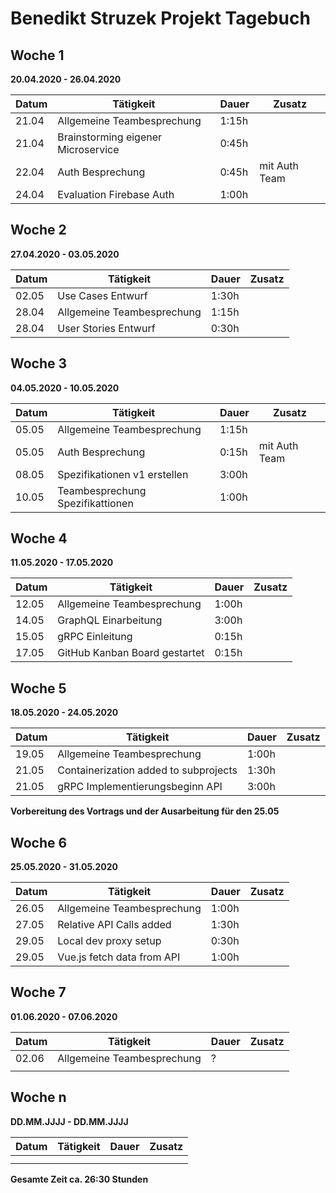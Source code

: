 # Benedikt Struzek Projekt Tagebuch

## Woche 1

__20.04.2020 - 26.04.2020__

| Datum | Tätigkeit                          | Dauer | Zusatz        |
|-------|------------------------------------|-------|---------------|
| 21.04 | Allgemeine Teambesprechung         | 1:15h |               |
| 21.04 | Brainstorming eigener Microservice | 0:45h |               |
| 22.04 | Auth Besprechung                   | 0:45h | mit Auth Team |
| 24.04 | Evaluation Firebase Auth           | 1:00h |               |

## Woche 2

__27.04.2020 - 03.05.2020__

| Datum | Tätigkeit                  | Dauer | Zusatz |
|-------|----------------------------|-------|--------|
| 02.05 | Use Cases Entwurf          | 1:30h |        |
| 28.04 | Allgemeine Teambesprechung | 1:15h |        |
| 28.04 | User Stories Entwurf       | 0:30h |        |

## Woche 3

__04.05.2020 - 10.05.2020__

| Datum | Tätigkeit                        | Dauer | Zusatz        |
|-------|----------------------------------|-------|---------------|
| 05.05 | Allgemeine Teambesprechung       | 1:15h |               |
| 05.05 | Auth Besprechung                 | 0:15h | mit Auth Team |
| 08.05 | Spezifikationen v1 erstellen     | 3:00h |               |
| 10.05 | Teambesprechung Spezifikattionen | 1:00h |               |

## Woche 4

__11.05.2020 - 17.05.2020__

| Datum | Tätigkeit                     | Dauer | Zusatz |
|-------|-------------------------------|-------|--------|
| 12.05 | Allgemeine Teambesprechung    | 1:00h |        |
| 14.05 | GraphQL Einarbeitung          | 3:00h |        |
| 15.05 | gRPC Einleitung               | 0:15h |        |
| 17.05 | GitHub Kanban Board gestartet | 0:15h |        |

## Woche 5

__18.05.2020 - 24.05.2020__

| Datum | Tätigkeit                             | Dauer | Zusatz |
|-------|---------------------------------------|-------|--------|
| 19.05 | Allgemeine Teambesprechung            | 1:00h |        |
| 21.05 | Containerization added to subprojects | 1:30h |        |
| 21.05 | gRPC Implementierungsbeginn API       | 3:00h |        |

**Vorbereitung des Vortrags und der Ausarbeitung für den 25.05**

## Woche 6

__25.05.2020 - 31.05.2020__

| Datum | Tätigkeit                  | Dauer | Zusatz |
|-------|----------------------------|-------|--------|
| 26.05 | Allgemeine Teambesprechung | 1:00h |        |
| 27.05 | Relative API Calls added   | 1:30h |        |
| 29.05 | Local dev proxy setup      | 0:30h |        |
| 29.05 | Vue.js fetch data from API | 1:00h |        |

## Woche 7

__01.06.2020 - 07.06.2020__

| Datum | Tätigkeit                  | Dauer | Zusatz |
|-------|----------------------------|-------|--------|
| 02.06 | Allgemeine Teambesprechung | ?     |        |
|       |                            |       |        |

## Woche n

__DD.MM.JJJJ - DD.MM.JJJJ__

| Datum | Tätigkeit | Dauer | Zusatz |
|-------|-----------|-------|--------|
|       |           |       |        |
|       |           |       |        |


__Gesamte Zeit ca. 26:30 Stunden__ 